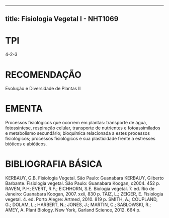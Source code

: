 
---
title: Fisiologia Vegetal I - NHT1069 
---

# TPI

4-2-3

# RECOMENDAÇÃO

Evolução e Diversidade de Plantas II

# EMENTA

Processos fisiológicos que ocorrem em plantas: transporte de água, fotossíntese, respiração celular, transporte de nutrientes e fotoassimilados e metabolismo secundário; bioquímica relacionada a estes processos fisiológicos; processos fisiológicos e sua plasticidade frente a estresses bióticos e abióticos.

# BIBLIOGRAFIA BÁSICA

KERBAUY, G.B. Fisiologia Vegetal. São Paulo: Guanabara KERBAUY, Gilberto Barbante. Fisiologia vegetal. São Paulo: Guanabara Koogan, c2004. 452 p.
RAVEN, P.H; EVERT, R.F.; EICHHORN, S.E. Biologia vegetal. 7. ed. Rio de Janeiro: Guanabara Koogan, 2007. xxii, 830 p.
TAIZ, L.; ZEIGER, E. Fisiologia vegetal. 4. ed. Porto Alegre: Artmed, 2010. 819 p.
SMITH, A.; COUPLAND, G.; DOLAM, L.; HARBERT, N.; JONES, J.; MARTIN, C.; SABLOWSKI, R.; AMEY, A. Plant Biology. New York, Garland Science, 2012. 664 p.
        